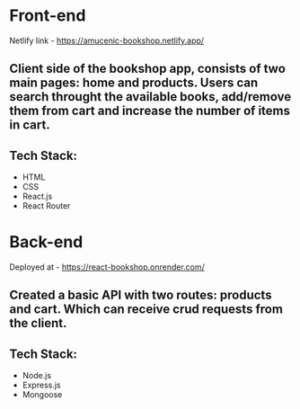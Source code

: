 # Front-end
Netlify link - https://amucenic-bookshop.netlify.app/

## Client side of the bookshop app, consists of two main pages: home and products. Users can search throught the available books, add/remove them from cart and increase the number of items in cart.

## Tech Stack:
- HTML
- CSS
- React.js
- React Router

# Back-end
Deployed at - https://react-bookshop.onrender.com/

## Created a basic API with two routes: products and cart. Which can receive crud requests from the client.

## Tech Stack:
- Node.js
- Express.js
- Mongoose
